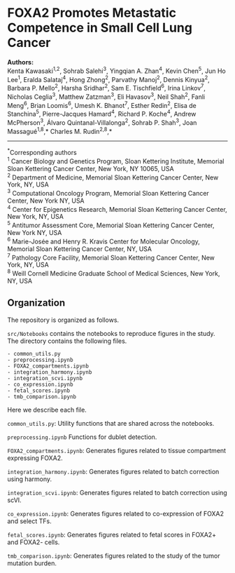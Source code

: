 
# FOXA2 Promotes Metastatic Competence in Small Cell Lung Cancer

**Authors:**  
Kenta Kawasaki<sup>1,2</sup>, Sohrab Salehi<sup>3</sup>, Yingqian A. Zhan<sup>4</sup>, Kevin Chen<sup>5</sup>, Jun Ho Lee<sup>1</sup>, Eralda Salataj<sup>4</sup>, Hong Zhong<sup>2</sup>, Parvathy Manoj<sup>2</sup>, Dennis Kinyua<sup>2</sup>, Barbara P. Mello<sup>2</sup>, Harsha Sridhar<sup>2</sup>, Sam E. Tischfield<sup>6</sup>, Irina Linkov<sup>7</sup>, Nicholas Ceglia<sup>3</sup>, Matthew Zatzman<sup>3</sup>, Eli Havasov<sup>3</sup>, Neil Shah<sup>2</sup>, Fanli Meng<sup>6</sup>, Brian Loomis<sup>6</sup>, Umesh K. Bhanot<sup>7</sup>, Esther Redin<sup>2</sup>, Elisa de Stanchina<sup>5</sup>, Pierre-Jacques Hamard<sup>4</sup>, Richard P. Koche<sup>4</sup>, Andrew McPherson<sup>3</sup>, Álvaro Quintanal-Villalonga<sup>2</sup>, Sohrab P. Shah<sup>3</sup>, Joan Massagué<sup>1,8</sup>,* Charles M. Rudin<sup>2,8</sup>,*

---

<sup>*</sup>Corresponding authors  
<sup>1</sup> Cancer Biology and Genetics Program, Sloan Kettering Institute, Memorial Sloan Kettering Cancer Center, New York, NY 10065, USA  
<sup>2</sup> Department of Medicine, Memorial Sloan Kettering Cancer Center, New York, NY, USA  
<sup>3</sup> Computational Oncology Program, Memorial Sloan Kettering Cancer Center, New York NY, USA  
<sup>4</sup> Center for Epigenetics Research, Memorial Sloan Kettering Cancer Center, New York, NY, USA  
<sup>5</sup> Antitumor Assessment Core, Memorial Sloan Kettering Cancer Center, New York NY, USA    
<sup>6</sup> Marie-Josée and Henry R. Kravis Center for Molecular Oncology, Memorial Sloan Kettering Cancer Center, NY, USA   
<sup>7</sup> Pathology Core Facility, Memorial Sloan Kettering Cancer Center, New York, NY, USA  
<sup>8</sup> Weill Cornell Medicine Graduate School of Medical Sciences, New York, NY, USA  




## Organization

The repository is organized as follows.

`src/Notebooks` contains the notebooks to reproduce figures in the study.
The directory contains the following files.

```
- common_utils.py
- preprocessing.ipynb
- FOXA2_compartments.ipynb
- integration_harmony.ipynb
- integration_scvi.ipynb
- co_expression.ipynb
- fetal_scores.ipynb
- tmb_comparison.ipynb
```

Here we describe each file. 

`common_utils.py`: Utility functions that are shared across the notebooks. 

`preprocessing.ipynb` Functions for dublet detection.

`FOXA2_compartments.ipynb`: Generates figures related to tissue compartment expressing FOXA2.

`integration_harmony.ipynb`: Generates figures related to batch correction using harmony.

`integration_scvi.ipynb`: Generates figures related to batch correction using scVI.

`co_expression.ipynb`: Generates figures related to co-expression of FOXA2 and select TFs.

`fetal_scores.ipynb`: Generates figures related to fetal scores in FOXA2+ and FOXA2- cells.

`tmb_comparison.ipynb`: Generates figures related to the study of the tumor mutation burden.
